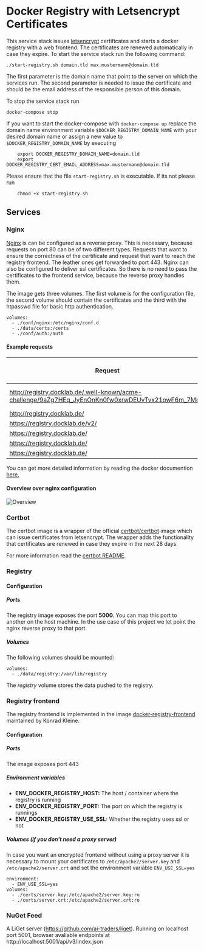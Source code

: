 # Docker Registry with Letsencrypt Certificates

This service stack issues [letsencrypt](https://letsencrypt.org/) certificates and starts a docker registry
with a web frontend. The certificates are renewed automatically in case they expire. 
To start the service stack run the following command:  

    
    ./start-registry.sh domain.tld max.mustermann@domain.tld

The first parameter is the domain name that point to the server on which the services run. The second parameter is needed 
to issue the certificate and should be the email address of the responsible person of this domain. 

To stop the service stack run 

    docker-compose stop
    

If you want to start the docker-compose with `docker-compose up` replace the domain name environment variable `$DOCKER_REGISTRY_DOMAIN_NAME` with
your desired domain name or assign a new value to `$DOCKER_REGISTRY_DOMAIN_NAME` by executing
        
        export DOCKER_REGISTRY_DOMAIN_NAME=domain.tld
        export DOCKER_REGISTRY_CERT_EMAIL_ADDRESS=max.mustermann@domain.tld
            

Please ensure that the file `start-registry.sh` is executable. If its not please run 

        chmod +x start-registry.sh

## Services

### Nginx 

[Nginx](https://hub.docker.com/_/nginx) is can be configured as a reverse proxy. This is necessary, because requests on port 80 can be of two 
different types. Requests that want to ensure the correctness of the certificate and request that want to reach the 
registry frontend. The leather ones get forwarded to port 443. Nginx can also be configured to deliver ssl certificates. 
So there is no need to pass the certificates to the frontend service, because the reverse proxy handles them.

The image gets three volumes. The first volume is for the configuration file, the second volume should contain the certificates and the third with the htpasswd file for 
basic http authentication.

    volumes:
      - ./conf/nginx:/etc/nginx/conf.d
      - ./data/certs:/certs
      - ./conf/auth:/auth


#### Example requests 

| Request | Regular expression in nginx | Add SSL Certificate in NGINX | Responsible Container |
| --- | ----------- | --- | ----------- |
| http://registry.docklab.de/.well-known/acme-challenge/9aZg7HEq_JyEnOnKn0fw0xrwDEUvTvx21owF6m_7MoM | /.well-known/acme-challenge/* | no | certbot:80 |
| http://registry.docklab.de/ | /* | no | nginx:443 |
| https://registry.docklab.de/v2/ | /v2/* | yes | registry:5000 | 
| https://registry.docklab.de/ | /* | yes | registryui:80 |    
| https://registry.docklab.de/ | /api/v2/package | yes | nugetserver:5001 |    
| https://registry.docklab.de/ | /api/v3/* | yes | nugetserver:5001 |    

You can get more detailed information by reading the docker documention [here.](https://docs.docker.com/registry/recipes/nginx/)

#### Overview over nginx configuration

![Overview](overview.png)
      
 
### Certbot

The certbot image is a wrapper of the official [certbot/certbot](https://hub.docker.com/r/certbot/certbot/)
image which can issue certificates from letsencrypt. The wrapper adds the 
functionality that certificates are renewed in case they expire in the next 28 days.
 
For more information read the [certbot README](/certbot/README.md).

### Registry

#### Configuration

##### Ports

The registry image exposes the port **5000**. You can map this port to another on the host machine. 
In the use case of this project we let point the nginx reverse proxy to that port. 

##### Volumes

The following volumes should be mounted:

    volumes:
      - ./data/registry:/var/lib/registry

The *registry* volume stores the data pushed to the registry. 

### Registry frontend

The registry frontend is implemented in the image [docker-registry-frontend](https://github.com/kwk/docker-registry-frontend) maintained by Konrad Kleine.

#### Configuration
 
##### Ports
The image exposes port 443
 
##### Environment variables
- **ENV_DOCKER_REGISTRY_HOST:** The host / container where the registry is running
- **ENV_DOCKER_REGISTRY_PORT:** The port on which the registry is runnings 
- **ENV_DOCKER_REGISTRY_USE_SSL:** Whether the registry uses ssl or not

##### Volumes (if you don't need a proxy server)
In case you want an encrypted frontend without using a proxy server it is necessary to mount your 
certificates to `/etc/apache2/server.key` and `/etc/apache2/server.crt` and set the environment variable `ENV_USE_SSL=yes`

    environment:
      - ENV_USE_SSL=yes
    volumes:
      - ./certs/server.key:/etc/apache2/server.key:ro
      - ./certs/server.crt:/etc/apache2/server.crt:ro
      
### NuGet Feed

A LiGet server (https://github.com/ai-traders/liget). Running on localhost port 5001, browser avaliable endpoints at http://localhost:5001/api/v3/index.json
      
      
